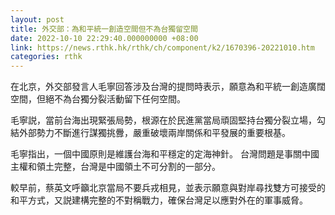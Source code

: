 ```yaml
---
layout: post
title: 外交部：為和平統一創造空間但不為台獨留空間
date: 2022-10-10 22:29:40.000000000 +08:00
link: https://news.rthk.hk/rthk/ch/component/k2/1670396-20221010.htm
categories: rthk
---
```


在北京，外交部發言人毛寧回答涉及台灣的提問時表示，願意為和平統一創造廣闊空間，但絕不為台獨分裂活動留下任何空間。 

毛寧説，當前台海出現緊張局勢，根源在於民進黨當局頑固堅持台獨分裂立場，勾結外部勢力不斷進行謀獨挑釁，嚴重破壞兩岸關係和平發展的重要根基。 

毛寧指出，一個中國原則是維護台海和平穩定的定海神針。 台灣問題是事關中國主權和領土完整，台灣是中國領土不可分割的一部分。

較早前，蔡英文呼籲北京當局不要兵戎相見，並表示願意與對岸尋找雙方可接受的和平方式，又説建構完整的不對稱戰力，確保台灣足以應對外在的軍事威脅。

